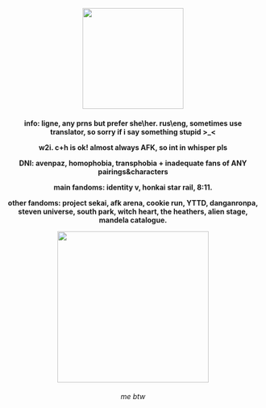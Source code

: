 
 <p align="center">
<img width="200" height="200" src="https://static.wikia.nocookie.net/houkai-star-rail/images/1/1a/Sticker_PPG_13_Aventurine_03.png/revision/latest?cb=20240802020019">
</p>
<h4 align="center"> info: ligne, any prns but prefer she\her. rus\eng, sometimes use translator, so sorry if i say something stupid >_< 
<p align="center">
      w2i. c+h is ok! almost always AFK, so int in whisper pls
</p>
<p align="center">
      DNI: avenpaz, homophobia, transphobia + inadequate fans of ANY pairings&characters
</p>
<p align="center">
      main fandoms: identity v, honkai star rail, 8:11.
</p>
<p align="center"> 
      other fandoms: project sekai, afk arena, cookie run, YTTD, danganronpa, steven universe, south park, witch heart, the heathers, alien stage, mandela catalogue. 
</p>
<p style="white-space: nowrap;">
<p align="center">
     <img width="300" height="300" src="https://media1.tenor.com/m/7n02vvC_1qIAAAAd/aventurine-origami-bird-aventurine.gif"
</p>
<h6 align="center"> me btw
